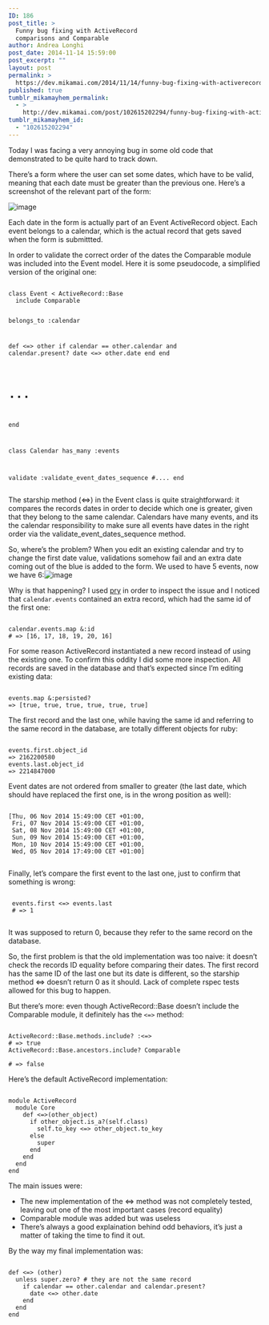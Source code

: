 ```yaml
---
ID: 186
post_title: >
  Funny bug fixing with ActiveRecord
  comparisons and Comparable
author: Andrea Longhi
post_date: 2014-11-14 15:59:00
post_excerpt: ""
layout: post
permalink: >
  https://dev.mikamai.com/2014/11/14/funny-bug-fixing-with-activerecord-comparisons-and/
published: true
tumblr_mikamayhem_permalink:
  - >
    http://dev.mikamai.com/post/102615202294/funny-bug-fixing-with-activerecord-comparisons-and
tumblr_mikamayhem_id:
  - "102615202294"
---
```

<p>Today I was facing a very annoying bug in some old code that demonstrated to be quite hard to track down.</p>
<p>There&rsquo;s a form where the user can set some dates, which have to be valid, meaning that each date must be greater than the previous one. Here&rsquo;s a screenshot of the relevant part of the form:</p>
<p><img alt="image" src="http://68.media.tumblr.com/e43ddf2886998026f56763aac602257d/tumblr_inline_nekr3wslr91s337n9.png" /></p>
<p>Each date in the form is actually part of an Event ActiveRecord object. Each event belongs to a calendar, which is the actual record that gets saved when the form is submittted.</p>
<p>In order to validate the correct order of the dates the Comparable module was included into the Event model. Here it is some pseudocode, a simplified version of the original one:</p>
<pre><code>
class Event &lt; ActiveRecord::Base
  include Comparable
  
  belongs_to :calendar

  def &lt;=&gt; other
    if calendar == other.calendar and calendar.present?
      date &lt;=&gt; other.date
    end
  end
  # ...
end

class Calendar
  has_many :events
  
  validate :validate_event_dates_sequence
  #....
end
</code></pre>
<p>The starship method (&lt;=&gt;) in the Event class is quite straightforward: it compares the records dates in order to decide which one is greater, given that they belong to the same calendar. Calendars have many events, and its the calendar responsibility to make sure all events have dates in the right order via the validate_event_dates_sequence method.</p>
<p>So, where&rsquo;s the problem? When you edit an existing calendar and try to change the first date value, validations somehow fail and an extra date coming out of the blue is added to the form. We used to have 5 events, now we have 6:<img alt="image" src="http://68.media.tumblr.com/ecb2e04758fc33b114bfefb3a6e830b5/tumblr_inline_neksv8O1TE1s337n9.png" /></p>
<p>Why is that happening? I used <a href="http://pryrepl.org/">pry</a> in order to inspect the issue and I noticed that <code>calendar.events</code> contained an extra record, which had the same id of the first one:</p>
<pre><code>
calendar.events.map &amp;:id
# =&gt; [16, 17, 18, 19, 20, 16]
</code></pre>
<p>For some reason ActiveRecord instantiated a new record instead of using the existing one. To confirm this oddity I did some more inspection. All records are saved in the database and that&rsquo;s expected since I&rsquo;m editing existing data:</p>
<pre><code>
events.map &amp;:persisted?
=&gt; [true, true, true, true, true, true]
</code></pre>
<p>The first record and the last one, while having the same id and referring to the same record in the database, are totally different objects for ruby:</p>
<pre><code>
events.first.object_id
=&gt; 2162200580
events.last.object_id
=&gt; 2214847000
</code></pre>
<p>Event dates are not ordered from smaller to greater (the last date, which should have replaced the first one, is in the wrong position as well):</p>
<pre><code>
[Thu, 06 Nov 2014 15:49:00 CET +01:00,
 Fri, 07 Nov 2014 15:49:00 CET +01:00,
 Sat, 08 Nov 2014 15:49:00 CET +01:00,
 Sun, 09 Nov 2014 15:49:00 CET +01:00,
 Mon, 10 Nov 2014 15:49:00 CET +01:00,
 Wed, 05 Nov 2014 17:49:00 CET +01:00]
 </code></pre>
<p>Finally, let&rsquo;s compare the first event to the last one, just to confirm that something is wrong:</p>
<pre><code>
 events.first &lt;=&gt; events.last
 # =&gt; 1
 </code></pre>
<p>It was supposed to return 0, because they refer to the same record on the database.</p>
<p>So, the first problem is that the old implementation was too naive: it doesn&rsquo;t check the records ID equality before comparing their dates. The first record has the same ID of the last one but its date is different, so the starship method &lt;=&gt; doesn&rsquo;t return 0 as it should. Lack of complete rspec tests allowed for this bug to happen. </p>
<p>But there&rsquo;s more: even though ActiveRecord::Base doesn&rsquo;t include the Comparable module, it definitely has the <code>&lt;=&gt;</code> method:</p>
<pre><code>
ActiveRecord::Base.methods.include? :&lt;=&gt;
# =&gt; true
ActiveRecord::Base.ancestors.include? Comparable<br />
# =&gt; false</code></pre>
<p>Here&rsquo;s the default ActiveRecord implementation:</p>
<pre><code><br />module ActiveRecord
  module Core
    def &lt;=&gt;(other_object)
      if other_object.is_a?(self.class)
        self.to_key &lt;=&gt; other_object.to_key
      else
        super
      end
    end
  end
end
</code></pre>
<p>The main issues were:</p>
<ul><li>The new implementation of the &lt;=&gt; method was not completely tested, leaving out one of the most important cases (record equality)</li>
<li>Comparable module was added but was useless</li>
<li>There&rsquo;s always a good explaination behind odd behaviors, it&rsquo;s just a matter of taking the time to find it out. </li>
</ul><p>By the way my final implementation was:</p>
<pre><code>
def &lt;=&gt; (other)
  unless super.zero? # they are not the same record
    if calendar == other.calendar and calendar.present?
      date &lt;=&gt; other.date
    end
  end
end<br /><br /></code></pre>